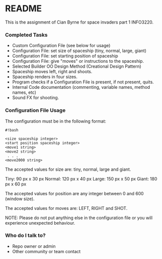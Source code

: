 # README #

This is the assignment of Cian Byrne for space invaders part 1 INFO3220.

### Completed Tasks ###
* Custom Configuration File (see below for usage)
* Configuration File: set size of spaceship (tiny, normal, large, giant)
* Configuration File: set starting position of spaceship
* Configuration File: give "moves" or instructions to the spaceship.
* Selected Builder OO Design Method (Creational Design Pattern)
* Spaceship moves left, right and shoots.
* Spaceship renders in four sizes.
* Program checks if a Configuration File is present, if not present, quits.
* Internal Code documentation (commenting, variable names, method names, etc)
* Sound FX for shooting.

### Configuration File Usage ###

The configuration must be in the following format:


```
#!bash

<size spaceship integer>
<start position spaceship integer>
<move1 string>
<move2 string>
 . . .
<move2000 string>
```

The accepted values for size are: tiny, normal, large and giant.

Tiny: 90 px x 30 px
Normal: 120 px x 40 px
Large: 150 px x 50 px
Giant: 180 px x 60 px

The accepted values for position are any integer between 0 and 600 (window size).

The accepted values for moves are: LEFT, RIGHT and SHOT.

NOTE: Please do not put anything else in the configuration file or you will experience unexpected behaviour.



### Who do I talk to? ###

* Repo owner or admin
* Other community or team contact